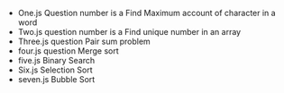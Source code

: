 - One.js Question number is a Find Maximum account of character in a word
- Two.js question number is a Find unique number in an array
- Three.js question Pair sum problem
- four.js question  Merge sort
- five.js Binary Search
- Six.js Selection Sort
- seven.js Bubble Sort
